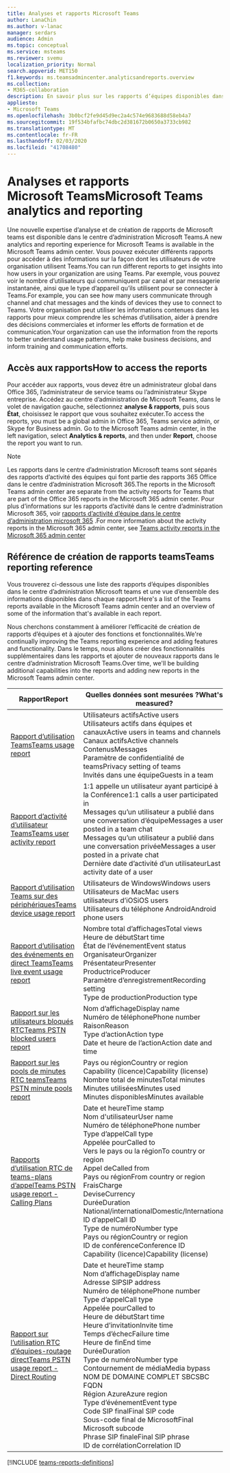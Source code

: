 ```yaml
---
title: Analyses et rapports Microsoft Teams
author: LanaChin
ms.author: v-lanac
manager: serdars
audience: Admin
ms.topic: conceptual
ms.service: msteams
ms.reviewer: svemu
localization_priority: Normal
search.appverid: MET150
f1.keywords: ms.teamsadmincenter.analyticsandreports.overview
ms.collection:
- M365-collaboration
description: En savoir plus sur les rapports d’équipes disponibles dans le centre d’administration Microsoft Teams.
appliesto:
- Microsoft Teams
ms.openlocfilehash: 3b0bcf2fe9d45d9ec2a4c574e9683688d58eb4a7
ms.sourcegitcommit: 19f534bfafbc74dbc2d381672b0650a3733cb982
ms.translationtype: MT
ms.contentlocale: fr-FR
ms.lasthandoff: 02/03/2020
ms.locfileid: "41708480"
---
```

# <a name="microsoft-teams-analytics-and-reporting"></a><span data-ttu-id="05eaa-103">Analyses et rapports Microsoft Teams</span><span class="sxs-lookup"><span data-stu-id="05eaa-103">Microsoft Teams analytics and reporting</span></span>

<span data-ttu-id="05eaa-104">Une nouvelle expertise d’analyse et de création de rapports de Microsoft teams est disponible dans le centre d’administration Microsoft Teams.</span><span class="sxs-lookup"><span data-stu-id="05eaa-104">A new analytics and reporting experience for Microsoft Teams is available in the Microsoft Teams admin center.</span></span> <span data-ttu-id="05eaa-105">Vous pouvez exécuter différents rapports pour accéder à des informations sur la façon dont les utilisateurs de votre organisation utilisent Teams.</span><span class="sxs-lookup"><span data-stu-id="05eaa-105">You can run different reports to get insights into how users in your organization are using Teams.</span></span> <span data-ttu-id="05eaa-106">Par exemple, vous pouvez voir le nombre d’utilisateurs qui communiquent par canal et par messagerie instantanée, ainsi que le type d’appareil qu’ils utilisent pour se connecter à Teams.</span><span class="sxs-lookup"><span data-stu-id="05eaa-106">For example, you can see how many users communicate through channel and chat messages and the kinds of devices they use to connect to Teams.</span></span> <span data-ttu-id="05eaa-107">Votre organisation peut utiliser les informations contenues dans les rapports pour mieux comprendre les schémas d’utilisation, aider à prendre des décisions commerciales et informer les efforts de formation et de communication.</span><span class="sxs-lookup"><span data-stu-id="05eaa-107">Your organization can use the information from the reports to better understand usage patterns, help make business decisions, and inform training and communication efforts.</span></span>

## <a name="how-to-access-the-reports"></a><span data-ttu-id="05eaa-108">Accès aux rapports</span><span class="sxs-lookup"><span data-stu-id="05eaa-108">How to access the reports</span></span>

<span data-ttu-id="05eaa-109">Pour accéder aux rapports, vous devez être un administrateur global dans Office 365, l’administrateur de service teams ou l’administrateur Skype entreprise.  Accédez au centre d’administration de Microsoft Teams, dans le volet de navigation gauche, sélectionnez **analyse & rapports**, puis sous **État**, choisissez le rapport que vous souhaitez exécuter.</span><span class="sxs-lookup"><span data-stu-id="05eaa-109">To access the reports, you must be a global admin in Office 365, Teams service admin, or Skype for Business admin.  Go to the Microsoft Teams admin center, in the left navigation, select **Analytics & reports**, and then under **Report**, choose the report you want to run.</span></span>

> [!NOTE]
> <span data-ttu-id="05eaa-110">Les rapports dans le centre d’administration Microsoft teams sont séparés des rapports d’activité des équipes qui font partie des rapports 365 Office dans le centre d’administration Microsoft 365.</span><span class="sxs-lookup"><span data-stu-id="05eaa-110">The reports in the Microsoft Teams admin center are separate from the activity reports for Teams that are part of the Office 365 reports in the Microsoft 365 admin center.</span></span> <span data-ttu-id="05eaa-111">Pour plus d’informations sur les rapports d’activité dans le centre d’administration Microsoft 365, voir [rapports d’activité d’équipe dans le centre d’administration microsoft 365](../teams-activity-reports.md) .</span><span class="sxs-lookup"><span data-stu-id="05eaa-111">For more information about the activity reports in the Microsoft 365 admin center, see [Teams activity reports in the Microsoft 365 admin center](../teams-activity-reports.md)</span></span>

## <a name="teams-reporting-reference"></a><span data-ttu-id="05eaa-112">Référence de création de rapports teams</span><span class="sxs-lookup"><span data-stu-id="05eaa-112">Teams reporting reference</span></span>

<span data-ttu-id="05eaa-113">Vous trouverez ci-dessous une liste des rapports d’équipes disponibles dans le centre d’administration Microsoft teams et une vue d’ensemble des informations disponibles dans chaque rapport.</span><span class="sxs-lookup"><span data-stu-id="05eaa-113">Here's a list of the Teams reports available in the Microsoft Teams admin center and an overview of some of the information that's available in each report.</span></span>

<span data-ttu-id="05eaa-114">Nous cherchons constamment à améliorer l’efficacité de création de rapports d’équipes et à ajouter des fonctions et fonctionnalités.</span><span class="sxs-lookup"><span data-stu-id="05eaa-114">We're continually improving the Teams reporting experience and adding features and functionality.</span></span> <span data-ttu-id="05eaa-115">Dans le temps, nous allons créer des fonctionnalités supplémentaires dans les rapports et ajouter de nouveaux rapports dans le centre d’administration Microsoft Teams.</span><span class="sxs-lookup"><span data-stu-id="05eaa-115">Over time, we'll be building additional capabilities into the reports and adding new reports in the Microsoft Teams admin center.</span></span>

|<span data-ttu-id="05eaa-116">Rapport</span><span class="sxs-lookup"><span data-stu-id="05eaa-116">Report</span></span>  |<span data-ttu-id="05eaa-117">Quelles données sont mesurées ?</span><span class="sxs-lookup"><span data-stu-id="05eaa-117">What's measured?</span></span> |
|---------|---------|
|[<span data-ttu-id="05eaa-118">Rapport d’utilisation Teams</span><span class="sxs-lookup"><span data-stu-id="05eaa-118">Teams usage report</span></span>](teams-usage-report.md)  |  <span data-ttu-id="05eaa-119">Utilisateurs actifs</span><span class="sxs-lookup"><span data-stu-id="05eaa-119">Active users</span></span><br/><span data-ttu-id="05eaa-120">Utilisateurs actifs dans équipes et canaux</span><span class="sxs-lookup"><span data-stu-id="05eaa-120">Active users in teams and channels</span></span><br/><span data-ttu-id="05eaa-121">Canaux actifs</span><span class="sxs-lookup"><span data-stu-id="05eaa-121">Active channels</span></span><br/><span data-ttu-id="05eaa-122">Contenus</span><span class="sxs-lookup"><span data-stu-id="05eaa-122">Messages</span></span><br/><span data-ttu-id="05eaa-123">Paramètre de confidentialité de teams</span><span class="sxs-lookup"><span data-stu-id="05eaa-123">Privacy setting of  teams</span></span><br/><span data-ttu-id="05eaa-124">Invités dans une équipe</span><span class="sxs-lookup"><span data-stu-id="05eaa-124">Guests in a team</span></span>   |
|[<span data-ttu-id="05eaa-125">Rapport d’activité d’utilisateur Teams</span><span class="sxs-lookup"><span data-stu-id="05eaa-125">Teams user activity report</span></span>](user-activity-report.md)  |  <span data-ttu-id="05eaa-126">1:1 appelle un utilisateur ayant participé à la Conférence</span><span class="sxs-lookup"><span data-stu-id="05eaa-126">1:1 calls a user participated in</span></span><br/><span data-ttu-id="05eaa-127">Messages qu’un utilisateur a publié dans une conversation d’équipe</span><span class="sxs-lookup"><span data-stu-id="05eaa-127">Messages a user posted in a team chat</span></span><br/><span data-ttu-id="05eaa-128">Messages qu’un utilisateur a publié dans une conversation privée</span><span class="sxs-lookup"><span data-stu-id="05eaa-128">Messages a user posted in a private chat</span></span><br/><span data-ttu-id="05eaa-129">Dernière date d’activité d’un utilisateur</span><span class="sxs-lookup"><span data-stu-id="05eaa-129">Last activity date of a user</span></span>     |
|[<span data-ttu-id="05eaa-130">Rapport d’utilisation Teams sur des périphériques</span><span class="sxs-lookup"><span data-stu-id="05eaa-130">Teams device usage report</span></span>](device-usage-report.md)   |  <span data-ttu-id="05eaa-131">Utilisateurs de Windows</span><span class="sxs-lookup"><span data-stu-id="05eaa-131">Windows users</span></span><br/><span data-ttu-id="05eaa-132">Utilisateurs de Mac</span><span class="sxs-lookup"><span data-stu-id="05eaa-132">Mac users</span></span><br/><span data-ttu-id="05eaa-133">utilisateurs d’iOS</span><span class="sxs-lookup"><span data-stu-id="05eaa-133">iOS users</span></span><br/><span data-ttu-id="05eaa-134">Utilisateurs du téléphone Android</span><span class="sxs-lookup"><span data-stu-id="05eaa-134">Android phone users</span></span>     |
|[<span data-ttu-id="05eaa-135">Rapport d’utilisation des événements en direct Teams</span><span class="sxs-lookup"><span data-stu-id="05eaa-135">Teams live event usage report</span></span>](teams-live-event-usage-report.md)   |  <span data-ttu-id="05eaa-136">Nombre total d’affichages</span><span class="sxs-lookup"><span data-stu-id="05eaa-136">Total views</span></span><br><span data-ttu-id="05eaa-137">Heure de début</span><span class="sxs-lookup"><span data-stu-id="05eaa-137">Start time</span></span><br><span data-ttu-id="05eaa-138">État de l’événement</span><span class="sxs-lookup"><span data-stu-id="05eaa-138">Event status</span></span><br><span data-ttu-id="05eaa-139">Organisateur</span><span class="sxs-lookup"><span data-stu-id="05eaa-139">Organizer</span></span><br><span data-ttu-id="05eaa-140">Présentateur</span><span class="sxs-lookup"><span data-stu-id="05eaa-140">Presenter</span></span><br><span data-ttu-id="05eaa-141">Productrice</span><span class="sxs-lookup"><span data-stu-id="05eaa-141">Producer</span></span><br><span data-ttu-id="05eaa-142">Paramètre d’enregistrement</span><span class="sxs-lookup"><span data-stu-id="05eaa-142">Recording setting</span></span><br><span data-ttu-id="05eaa-143">Type de production</span><span class="sxs-lookup"><span data-stu-id="05eaa-143">Production type</span></span>    |
|[<span data-ttu-id="05eaa-144">Rapport sur les utilisateurs bloqués RTC</span><span class="sxs-lookup"><span data-stu-id="05eaa-144">Teams PSTN blocked users report</span></span>](pstn-blocked-users-report.md)   |  <span data-ttu-id="05eaa-145">Nom d’affichage</span><span class="sxs-lookup"><span data-stu-id="05eaa-145">Display name</span></span><br><span data-ttu-id="05eaa-146">Numéro de téléphone</span><span class="sxs-lookup"><span data-stu-id="05eaa-146">Phone number</span></span><br><span data-ttu-id="05eaa-147">Raison</span><span class="sxs-lookup"><span data-stu-id="05eaa-147">Reason</span></span><br><span data-ttu-id="05eaa-148">Type d’action</span><span class="sxs-lookup"><span data-stu-id="05eaa-148">Action type</span></span><br><span data-ttu-id="05eaa-149">Date et heure de l’action</span><span class="sxs-lookup"><span data-stu-id="05eaa-149">Action date and time</span></span>   |
|[<span data-ttu-id="05eaa-150">Rapport sur les pools de minutes RTC teams</span><span class="sxs-lookup"><span data-stu-id="05eaa-150">Teams PSTN minute pools report</span></span>](pstn-minute-pools-report.md) |  <span data-ttu-id="05eaa-151">Pays ou région</span><span class="sxs-lookup"><span data-stu-id="05eaa-151">Country or region</span></span><br><span data-ttu-id="05eaa-152">Capability (licence)</span><span class="sxs-lookup"><span data-stu-id="05eaa-152">Capability (license)</span></span> <br><span data-ttu-id="05eaa-153">Nombre total de minutes</span><span class="sxs-lookup"><span data-stu-id="05eaa-153">Total minutes</span></span><br><span data-ttu-id="05eaa-154">Minutes utilisées</span><span class="sxs-lookup"><span data-stu-id="05eaa-154">Minutes used</span></span><br><span data-ttu-id="05eaa-155">Minutes disponibles</span><span class="sxs-lookup"><span data-stu-id="05eaa-155">Minutes available</span></span>|
|[<span data-ttu-id="05eaa-156">Rapports d’utilisation RTC de teams-plans d’appel</span><span class="sxs-lookup"><span data-stu-id="05eaa-156">Teams PSTN usage report - Calling Plans</span></span>](pstn-usage-report.md#calling-plans)|  <span data-ttu-id="05eaa-157">Date et heure</span><span class="sxs-lookup"><span data-stu-id="05eaa-157">Time stamp</span></span><br><span data-ttu-id="05eaa-158">Nom d'utilisateur</span><span class="sxs-lookup"><span data-stu-id="05eaa-158">User name</span></span><br><span data-ttu-id="05eaa-159">Numéro de téléphone</span><span class="sxs-lookup"><span data-stu-id="05eaa-159">Phone number</span></span><br><span data-ttu-id="05eaa-160">Type d’appel</span><span class="sxs-lookup"><span data-stu-id="05eaa-160">Call type</span></span> <br><span data-ttu-id="05eaa-161">Appelée pour</span><span class="sxs-lookup"><span data-stu-id="05eaa-161">Called to</span></span><br><span data-ttu-id="05eaa-162">Vers le pays ou la région</span><span class="sxs-lookup"><span data-stu-id="05eaa-162">To country or region</span></span> <br><span data-ttu-id="05eaa-163">Appel de</span><span class="sxs-lookup"><span data-stu-id="05eaa-163">Called from</span></span> <br><span data-ttu-id="05eaa-164">Pays ou région</span><span class="sxs-lookup"><span data-stu-id="05eaa-164">From country or region</span></span><br><span data-ttu-id="05eaa-165">Frais</span><span class="sxs-lookup"><span data-stu-id="05eaa-165">Charge</span></span><br><span data-ttu-id="05eaa-166">Devise</span><span class="sxs-lookup"><span data-stu-id="05eaa-166">Currency</span></span><br><span data-ttu-id="05eaa-167">Durée</span><span class="sxs-lookup"><span data-stu-id="05eaa-167">Duration</span></span><br><span data-ttu-id="05eaa-168">National/international</span><span class="sxs-lookup"><span data-stu-id="05eaa-168">Domestic/International</span></span><br><span data-ttu-id="05eaa-169">ID d’appel</span><span class="sxs-lookup"><span data-stu-id="05eaa-169">Call ID</span></span><br><span data-ttu-id="05eaa-170">Type de numéro</span><span class="sxs-lookup"><span data-stu-id="05eaa-170">Number type</span></span><br><span data-ttu-id="05eaa-171">Pays ou région</span><span class="sxs-lookup"><span data-stu-id="05eaa-171">Country or region</span></span><br><span data-ttu-id="05eaa-172">ID de conférence</span><span class="sxs-lookup"><span data-stu-id="05eaa-172">Conference ID</span></span><br><span data-ttu-id="05eaa-173">Capability (licence)</span><span class="sxs-lookup"><span data-stu-id="05eaa-173">Capability (license)</span></span>|
|[<span data-ttu-id="05eaa-174">Rapport sur l’utilisation RTC d’équipes-routage direct</span><span class="sxs-lookup"><span data-stu-id="05eaa-174">Teams PSTN usage report - Direct Routing</span></span>](pstn-usage-report.md#direct-routing)  |  <span data-ttu-id="05eaa-175">Date et heure</span><span class="sxs-lookup"><span data-stu-id="05eaa-175">Time stamp</span></span><br><span data-ttu-id="05eaa-176">Nom d’affichage</span><span class="sxs-lookup"><span data-stu-id="05eaa-176">Display name</span></span><br><span data-ttu-id="05eaa-177">Adresse SIP</span><span class="sxs-lookup"><span data-stu-id="05eaa-177">SIP address</span></span><br><span data-ttu-id="05eaa-178">Numéro de téléphone</span><span class="sxs-lookup"><span data-stu-id="05eaa-178">Phone number</span></span> <br><span data-ttu-id="05eaa-179">Type d’appel</span><span class="sxs-lookup"><span data-stu-id="05eaa-179">Call type</span></span><br><span data-ttu-id="05eaa-180">Appelée pour</span><span class="sxs-lookup"><span data-stu-id="05eaa-180">Called to</span></span><br><span data-ttu-id="05eaa-181">Heure de début</span><span class="sxs-lookup"><span data-stu-id="05eaa-181">Start time</span></span><br><span data-ttu-id="05eaa-182">Heure d’invitation</span><span class="sxs-lookup"><span data-stu-id="05eaa-182">Invite time</span></span><br><span data-ttu-id="05eaa-183">Temps d’échec</span><span class="sxs-lookup"><span data-stu-id="05eaa-183">Failure time</span></span><br><span data-ttu-id="05eaa-184">Heure de fin</span><span class="sxs-lookup"><span data-stu-id="05eaa-184">End time</span></span><br><span data-ttu-id="05eaa-185">Durée</span><span class="sxs-lookup"><span data-stu-id="05eaa-185">Duration</span></span><br><span data-ttu-id="05eaa-186">Type de numéro</span><span class="sxs-lookup"><span data-stu-id="05eaa-186">Number type</span></span><br><span data-ttu-id="05eaa-187">Contournement de média</span><span class="sxs-lookup"><span data-stu-id="05eaa-187">Media bypass</span></span><br><span data-ttu-id="05eaa-188">NOM DE DOMAINE COMPLET SBC</span><span class="sxs-lookup"><span data-stu-id="05eaa-188">SBC FQDN</span></span><br><span data-ttu-id="05eaa-189">Région Azure</span><span class="sxs-lookup"><span data-stu-id="05eaa-189">Azure region</span></span><br><span data-ttu-id="05eaa-190">Type d’événement</span><span class="sxs-lookup"><span data-stu-id="05eaa-190">Event type</span></span><br><span data-ttu-id="05eaa-191">Code SIP final</span><span class="sxs-lookup"><span data-stu-id="05eaa-191">Final SIP code</span></span><br><span data-ttu-id="05eaa-192">Sous-code final de Microsoft</span><span class="sxs-lookup"><span data-stu-id="05eaa-192">Final Microsoft subcode</span></span><br><span data-ttu-id="05eaa-193">Phrase SIP finale</span><span class="sxs-lookup"><span data-stu-id="05eaa-193">Final SIP phrase</span></span><br><span data-ttu-id="05eaa-194">ID de corrélation</span><span class="sxs-lookup"><span data-stu-id="05eaa-194">Correlation ID</span></span>  |

[!INCLUDE [teams-reports-definitions](../includes/teams-reports-definitions.md)]
